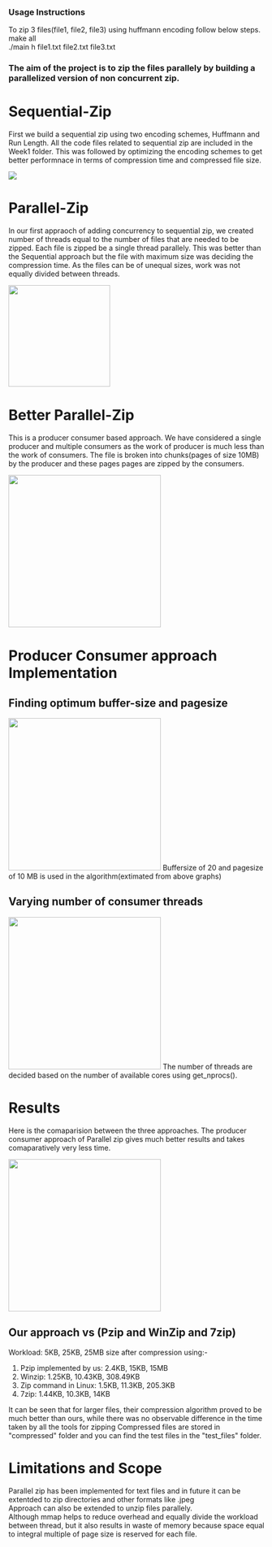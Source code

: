 ### Usage Instructions

To zip 3 files(file1, file2, file3) using huffmann encoding follow below steps.
</br>
make all
</br>
./main h file1.txt file2.txt file3.txt
</br>
### The aim of the project is to zip the files parallely by building a parallelized version of non concurrent zip.
# Sequential-Zip
First we build a sequential zip using two encoding schemes, Huffmann and Run Length. All the code files related to sequential zip are included in the Week1 folder. 
This was followed by optimizing the encoding schemes to get better performnace in terms of compression time and compressed file size.

<img src="https://drive.google.com/uc?export=view&id=1BKiDVV7WW3lvMr8sCtwONoIEyRCnLjhc" >

# Parallel-Zip
In our first appraoch of adding concurrency to sequential zip, we created number of threads equal to the number of files that are needed to be zipped. Each file is zipped be a single thread parallely. This was better than the Sequential approach but the file with maximum size was deciding the compression time. As the files can be of unequal sizes, work was not equally divided between threads. 

<img src="https://drive.google.com/uc?export=view&id=1OCBYqB6Gz7mM2IbEgnY6NDqGSLH6Fn_S" height="200">

# Better Parallel-Zip
This is a producer consumer based approach. We have considered a single producer and multiple consumers as the work of producer is much less than the work of consumers.
The file is broken into chunks(pages of size 10MB) by the producer and these pages pages are zipped by the consumers.

<img src="https://drive.google.com/uc?export=view&id=1sJVWQPRXGkyDXMQ6nMWxvZgc9crkPzn4" height="300" >

# Producer Consumer approach Implementation 
## Finding optimum buffer-size and pagesize

<img src="https://drive.google.com/uc?export=view&id=1mayJU4FXhwkSMCmghPzzBTaHiXLrjuo3" height="300" >
Buffersize of 20 and pagesize of 10 MB is used in the algorithm(extimated from above graphs)

## Varying number of consumer threads

<img src="https://drive.google.com/uc?export=view&id=1dnbvZTK75g4J5syXFcjGx0uf8C10NcC9" height="300" >
The number of threads are decided based on the number of available cores using get_nprocs().

# Results
Here is the comaparision between the three approaches. The producer consumer approach of Parallel zip gives much better results and takes comaparatively very less time.

<img src="https://drive.google.com/uc?export=view&id=1AXYSHSz5EwBV5i4TRODA5u_EhnX_tkCB" height="300" >

## Our approach vs (Pzip and WinZip and 7zip)
Workload: 5KB, 25KB, 25MB
size after compression using:-
1. Pzip implemented by us: 2.4KB, 15KB, 15MB
2. Winzip: 1.25KB, 10.43KB, 308.49KB
3. Zip command in Linux: 1.5KB, 11.3KB, 205.3KB
4. 7zip: 1.44KB, 10.3KB, 14KB

It can be seen that for larger files, their compression algorithm proved to be much better than ours, while there was no observable difference in the time taken by all the tools for zipping
Compressed files are stored in "compressed" folder and you can find the test files in the "test_files" folder.

# Limitations and Scope
Parallel zip has been implemented for text files and in future it can be extentded to zip directories and other formats like .jpeg</br>
Approach can also be extended to unzip files parallely.</br>
Although mmap helps to reduce overhead and equally divide the workload between thread, but it also results in waste of memory because space equal to integral multiple of page size is reserved for each file.
